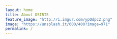 ```yaml
---
layout: home
title: About OSIRIS
feature_image: "http://i.imgur.com/ypQdpc2.png"
image: "https://unsplash.it/600/400?image=971"
permalink: /
---
```

